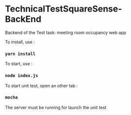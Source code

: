 # TechnicalTestSquareSense-BackEnd
Backend of the Test task: meeting room occupancy web app

To install, use :

### `yarn install`

To start, use :

### `node index.js`

To start unit test, open an other tab :

### `mocha` 

The server must be running for launch the unit test
